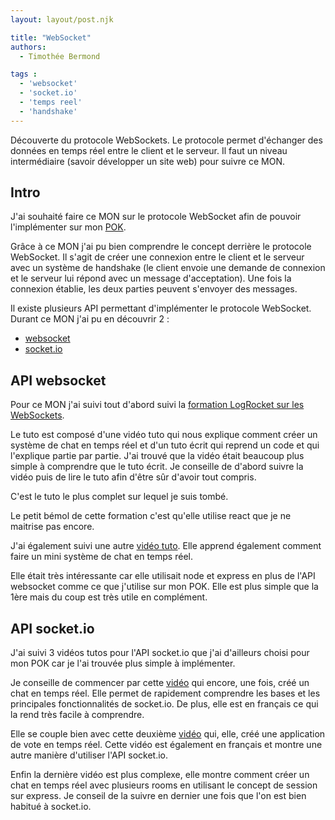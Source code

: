 ```yaml
---
layout: layout/post.njk

title: "WebSocket"
authors:
  - Timothée Bermond

tags :
  - 'websocket'
  - 'socket.io'
  - 'temps reel'
  - 'handshake'
---
```


<!-- début résumé -->
Découverte du protocole WebSockets.
Le protocole permet d'échanger des données en temps réel entre le client et le serveur.
Il faut un niveau intermédiaire (savoir développer un site web) pour suivre ce MON.
<!-- fin résumé -->

## Intro

J'ai souhaité faire ce MON sur le protocole WebSocket afin de pouvoir l'implémenter sur mon [POK](../../../../pok/TB/Mes_POK/WebSocket).

Grâce à ce MON j'ai pu bien comprendre le concept derrière le protocole WebSocket. Il s'agit de créer une connexion entre le client et le serveur avec un système de handshake (le client envoie une demande de connexion et le serveur lui répond avec un message d'acceptation). Une fois la connexion établie, les deux parties peuvent s'envoyer des messages.

Il existe plusieurs API permettant d'implémenter le protocole WebSocket. Durant ce MON j'ai pu en découvrir 2 :
- [websocket](https://www.npmjs.com/package/websocket)
- [socket.io](https://socket.io/)

## API websocket

Pour ce MON j'ai suivi tout d'abord suivi la [formation LogRocket sur les WebSockets](https://blog.logrocket.com/websocket-tutorial-real-time-node-react/). 

Le tuto est composé d'une vidéo tuto qui nous explique comment créer un système de chat en temps réel et d'un tuto écrit qui reprend un code et qui l'explique partie par partie. J'ai trouvé que la vidéo était beaucoup plus simple à comprendre que le tuto écrit. Je conseille de d'abord suivre la vidéo puis de lire le tuto afin d'être sûr d'avoir tout compris.

C'est le tuto le plus complet sur lequel je suis tombé.

Le petit bémol de cette formation c'est qu'elle utilise react que je ne maitrise pas encore.


J'ai également suivi une autre [vidéo tuto](https://www.youtube.com/watch?v=wV-fDdHhGqs&ab_channel=Vuka). Elle apprend également comment faire un mini système de chat en temps réel.

Elle était très intéressante car elle utilisait node et express en plus de l'API websocket comme ce que j'utilise sur mon POK. Elle est plus simple que la 1ère mais du coup est très utile en complément.

## API socket.io

J'ai suivi 3 vidéos tutos pour l'API socket.io que j'ai d'ailleurs choisi pour mon POK car je l'ai trouvée plus simple à implémenter.

Je conseille de commencer par cette [vidéo](https://www.youtube.com/watch?v=7uwRTSYq5lY&t=1105s&ab_channel=Pentiminax) qui encore, une fois, créé un chat en temps réel. Elle permet de rapidement comprendre les bases et les principales fonctionnalités de socket&#46;io. De plus, elle est en français ce qui la rend très facile à comprendre.

Elle se couple bien avec cette deuxième [vidéo](https://www.youtube.com/watch?v=9Jup6YUshak&ab_channel=ThomasMouchelet) qui, elle, créé une application de vote en temps réel. Cette vidéo est également en français et montre une autre manière d'utiliser l'API socket&#46;io.

Enfin la dernière vidéo est plus complexe, elle montre comment créer un chat en temps réel avec plusieurs rooms en utilisant le concept de session sur express. Je conseil de la suivre en dernier une fois que l'on est bien habitué à socket&#46;io. 